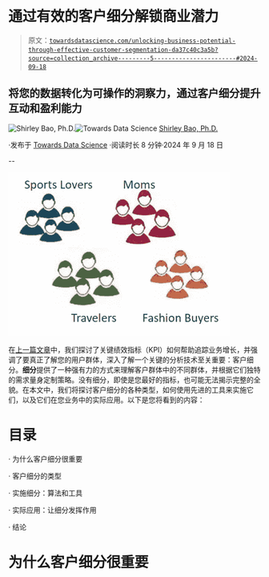 # 通过有效的客户细分解锁商业潜力

> 原文：[`towardsdatascience.com/unlocking-business-potential-through-effective-customer-segmentation-da37c40c3a5b?source=collection_archive---------5-----------------------#2024-09-18`](https://towardsdatascience.com/unlocking-business-potential-through-effective-customer-segmentation-da37c40c3a5b?source=collection_archive---------5-----------------------#2024-09-18)

## 将您的数据转化为可操作的洞察力，通过客户细分提升互动和盈利能力

[](https://medium.com/@baoxinli?source=post_page---byline--da37c40c3a5b--------------------------------)![Shirley Bao, Ph.D.](https://medium.com/@baoxinli?source=post_page---byline--da37c40c3a5b--------------------------------)[](https://towardsdatascience.com/?source=post_page---byline--da37c40c3a5b--------------------------------)![Towards Data Science](https://towardsdatascience.com/?source=post_page---byline--da37c40c3a5b--------------------------------) [Shirley Bao, Ph.D.](https://medium.com/@baoxinli?source=post_page---byline--da37c40c3a5b--------------------------------)

·发布于 [Towards Data Science](https://towardsdatascience.com/?source=post_page---byline--da37c40c3a5b--------------------------------) ·阅读时长 8 分钟·2024 年 9 月 18 日

--

![](img/1859675c9788cda8d0a71cdcd17e3ef6.png)

在[上一篇文章](https://medium.com/towards-data-science/is-your-user-base-growing-or-shrinking-300243ca47f5)中，我们探讨了关键绩效指标（KPI）如何帮助追踪业务增长，并强调了要真正了解您的用户群体，深入了解一个关键的分析技术至关重要：客户细分。**细分**提供了一种强有力的方式来理解客户群体中的不同群体，并根据它们独特的需求量身定制策略。没有细分，即使是您最好的指标，也可能无法揭示完整的全貌。在本文中，我们将探讨客户细分的各种类型，如何使用先进的工具来实施它们，以及它们在您业务中的实际应用。以下是您将看到的内容：

# 目录

· 为什么客户细分很重要

· 客户细分的类型

· 实施细分：算法和工具

· 实际应用：让细分发挥作用

· 结论

# 为什么客户细分很重要
